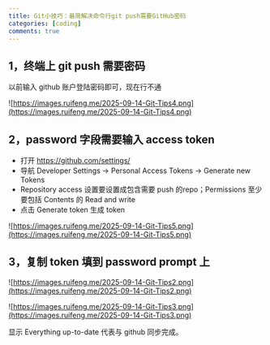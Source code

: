 ```yaml
---
title: Git小技巧：最简解决命令行git push需要GitHub密码
categories: [coding]
comments: true
---
```


## 1，终端上 git push 需要密码

以前输入 github 账户登陆密码即可，现在行不通

![https://images.ruifeng.me/2025-09-14-Git-Tips4.png](https://images.ruifeng.me/2025-09-14-Git-Tips4.png)


## 2，password 字段需要输入 access token

* 打开 https://github.com/settings/
* 导航 Developer Settings -> Personal Access Tokens -> Generate new Tokens
* Repository access 设置要设置成包含需要 push 的repo；Permissions 至少要包括 Contents 的 Read and write
* 点击 Generate token 生成 token

![https://images.ruifeng.me/2025-09-14-Git-Tips5.png](https://images.ruifeng.me/2025-09-14-Git-Tips5.png)

## 3，复制 token 填到 password prompt 上

![https://images.ruifeng.me/2025-09-14-Git-Tips2.png](https://images.ruifeng.me/2025-09-14-Git-Tips2.png)

![https://images.ruifeng.me/2025-09-14-Git-Tips3.png](https://images.ruifeng.me/2025-09-14-Git-Tips3.png)

显示 Everything up-to-date 代表与 github 同步完成。